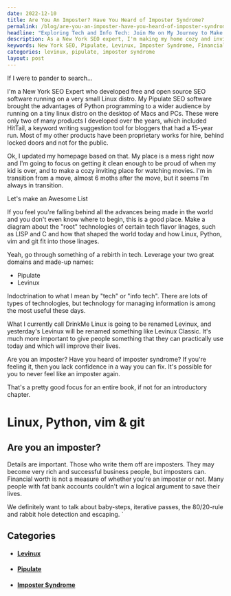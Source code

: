 ```yaml
---
date: 2022-12-10
title: Are You An Imposter? Have You Heard of Imposter Syndrome?
permalink: /blog/are-you-an-imposter-have-you-heard-of-imposter-syndrome/
headline: "Exploring Tech and Info Tech: Join Me on My Journey to Make My Home Cozy and Inviting"
description: As a New York SEO expert, I'm making my home cozy and inviting while encouraging people to familiarize themselves with tech and info tech. I'm leveraging my two domains, Pipulate and Levinux, and discussing imposter syndrome and how financial worth isn't a measure of someone's validity. Join me in my journey as I explore the world of tech and info tech and learn how to make your home cozy and inviting.
keywords: New York SEO, Pipulate, Levinux, Imposter Syndrome, Financial Worth, Tech, Info Tech, Cozy Home, Inviting, Diagrams, Lists, Open Source SEO Software, Products, Transition, Explore, Validity
categories: levinux, pipulate, imposter syndrome
layout: post
---
```


If I were to pander to search...

I'm a New York SEO Expert who developed free and open source SEO software
running on a very small Linux distro. My Pipulate SEO software brought the
advantages of Python programming to a wider audience by running on a tiny linux
distro on the desktop of Macs and PCs. These were only two of many products I
developed over the years, which included HitTail, a keyword writing suggestion
tool for bloggers that had a 15-year run. Most of my other products have been
proprietary works for hire, behind locked doors and not for the public.

Ok, I updated my homepage based on that. My place is a mess right now and I'm
going to focus on getting it clean enough to be proud of when my kid is over,
and to make a cozy inviting place for watching movies. I'm in transition from a
move, almost 6 moths after the move, but it seems I'm always in transition.

Let's make an Awesome List

If you feel you're falling behind all the advances being made in the world and
you don't even know where to begin, this is a good place. Make a diagram about
the "root" technologies of certain tech flavor linages, such as LISP and C and
how that shaped the world today and how Linux, Python, vim and git fit into
those linages.

Yeah, go through something of a rebirth in tech. Leverage your two great
domains and made-up names:

- Pipulate
- Levinux

Indoctrination to what I mean by "tech" or "info tech". There are lots of types
of technologies, but technology for managing information is among the most
useful these days.

What I currently call DrinkMe Linux is going to be renamed Levinux, and
yesterday's Levinux will be renamed something like Levinux Classic. It's much
more important to give people something that they can practically use today and
which will improve their lives.

Are you an imposter? Have you heard of imposter syndrome? If you're feeling it,
then you lack confidence in a way you can fix. It's possible for you to never
feel like an imposter again.

That's a pretty good focus for an entire book, if not for an introductory
chapter.

# Linux, Python, vim & git

## Are you an imposter?

Details are important. Those who write them off are imposters. They may become
very rich and successful business people, but imposters can. Financial worth is
not a measure of whether you're an imposter or not. Many people with fat bank
accounts couldn't win a logical argument to save their lives.

We definitely want to talk about baby-steps, iterative passes, the 80/20-rule
and rabbit hole detection and escaping. `


## Categories

<ul>
<li><h4><a href='/levinux/'>Levinux</a></h4></li>
<li><h4><a href='/pipulate/'>Pipulate</a></h4></li>
<li><h4><a href='/imposter-syndrome/'>Imposter Syndrome</a></h4></li></ul>